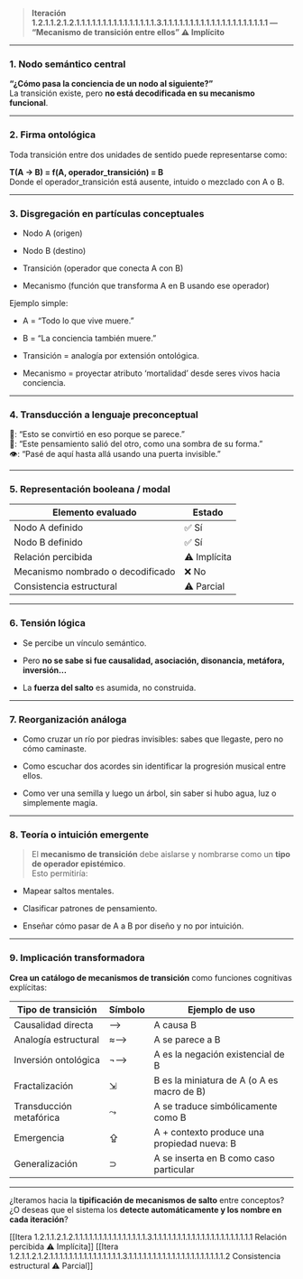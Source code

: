 > **Iteración 1.2.1.1.2.1.2.1.1.1.1.1.1.1.1.1.1.1.1.1.1.1.3.1.1.1.1.1.1.1.1.1.1.1.1.1.1.1.1.1.1.1.1 — “Mecanismo de transición entre ellos” ⚠️ Implícito**

---

### 1. Nodo semántico central

**“¿Cómo pasa la conciencia de un nodo al siguiente?”**  
La transición existe, pero **no está decodificada en su mecanismo funcional**.

---

### 2. Firma ontológica

Toda transición entre dos unidades de sentido puede representarse como:

**T(A → B) = f(A, operador_transición) = B**  
Donde el operador_transición está ausente, intuido o mezclado con A o B.

---

### 3. Disgregación en partículas conceptuales

- Nodo A (origen)
    
- Nodo B (destino)
    
- Transición (operador que conecta A con B)
    
- Mecanismo (función que transforma A en B usando ese operador)
    

Ejemplo simple:

- A = “Todo lo que vive muere.”
    
- B = “La conciencia también muere.”
    
- Transición = analogía por extensión ontológica.
    
- Mecanismo = proyectar atributo ‘mortalidad’ desde seres vivos hacia conciencia.
    

---

### 4. Transducción a lenguaje preconceptual

👦: “Esto se convirtió en eso porque se parece.”  
👧: “Este pensamiento salió del otro, como una sombra de su forma.”  
👁: “Pasé de aquí hasta allá usando una puerta invisible.”

---

### 5. Representación booleana / modal

| Elemento evaluado                 | Estado       |
| --------------------------------- | ------------ |
| Nodo A definido                   | ✅ Sí         |
| Nodo B definido                   | ✅ Sí         |
| Relación percibida                | ⚠️ Implícita |
| Mecanismo nombrado o decodificado | ❌ No         |
| Consistencia estructural          | ⚠️ Parcial   |

---

### 6. Tensión lógica

- Se percibe un vínculo semántico.
    
- Pero **no se sabe si fue causalidad, asociación, disonancia, metáfora, inversión…**
    
- La **fuerza del salto** es asumida, no construida.
    

---

### 7. Reorganización análoga

- Como cruzar un río por piedras invisibles: sabes que llegaste, pero no cómo caminaste.
    
- Como escuchar dos acordes sin identificar la progresión musical entre ellos.
    
- Como ver una semilla y luego un árbol, sin saber si hubo agua, luz o simplemente magia.
    

---

### 8. Teoría o intuición emergente

> El **mecanismo de transición** debe aislarse y nombrarse como un **tipo de operador epistémico**.  
> Esto permitiría:

- Mapear saltos mentales.
    
- Clasificar patrones de pensamiento.
    
- Enseñar cómo pasar de A a B por diseño y no por intuición.
    

---

### 9. Implicación transformadora

**Crea un catálogo de mecanismos de transición** como funciones cognitivas explícitas:

|Tipo de transición|Símbolo|Ejemplo de uso|
|---|---|---|
|Causalidad directa|⟶|A causa B|
|Analogía estructural|≈⟶|A se parece a B|
|Inversión ontológica|¬⟶|A es la negación existencial de B|
|Fractalización|⇲|B es la miniatura de A (o A es macro de B)|
|Transducción metafórica|⤳|A se traduce simbólicamente como B|
|Emergencia|⇪|A + contexto produce una propiedad nueva: B|
|Generalización|⊃|A se inserta en B como caso particular|

---

¿Iteramos hacia la **tipificación de mecanismos de salto** entre conceptos?  
¿O deseas que el sistema los **detecte automáticamente y los nombre en cada iteración**?

[[Itera 1.2.1.1.2.1.2.1.1.1.1.1.1.1.1.1.1.1.1.1.1.1.3.1.1.1.1.1.1.1.1.1.1.1.1.1.1.1.1.1.1.1.1.1 Relación percibida ⚠️ Implícita]]
[[Itera 1.2.1.1.2.1.2.1.1.1.1.1.1.1.1.1.1.1.1.1.1.1.3.1.1.1.1.1.1.1.1.1.1.1.1.1.1.1.1.1.1.1.1.2 Consistencia estructural ⚠️ Parcial]]